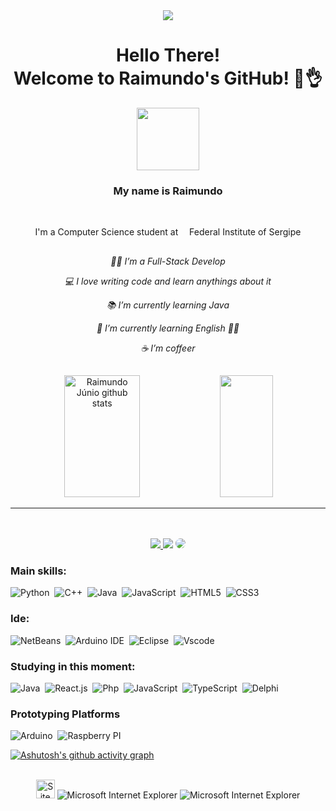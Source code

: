 


<div align="center">
 <img src="https://capsule-render.vercel.app/api?type=waving&color=0606FF&fontColor=dadada&height=300&section=header&text=MundaoRJS&fontSize=90&animation=fadeIn" />
</div>

<div align="center">
 <h1>Hello There! <br/> Welcome to Raimundo's GitHub! 🦆👌</h1>
 
 <img src="https://media.giphy.com/media/UVG0BN8TOMKkPOJS6e/giphy.gif" width="100">
</div>
 
<div align="center">
 
 <h3> My name is Raimundo</h3>
 
  <br/>
 
  I'm a Computer Science student at 
  <img width="10" src="https://cdn.discordapp.com/attachments/966819730616901752/1043283975558406216/ifs_logo.png"/> Federal Institute of Sergipe

   
</div>

##

<div align="center">
 <p>

   _👨‍💻 I’m a Full-Stack Develop_

   _💻 I love writing code and learn anythings about it_

   _📚 I’m currently learning Java_

   _🌱 I’m currently learning English 🤦‍♂_

   _☕️ I’m coffeer_

  </p>
 
</div>
 
 ##
 <div align="center">  
  <img width="49%" height="195px" src="https://github-readme-stats.vercel.app/api?username=MundaoRJS&show_icons=true&count_private=true&hide_border=true&title_color=1A565F&icon_color=1A565F&text_color=c9d1d9&bg_color=0d1117" alt="Raimundo Júnio github stats" /> 
  <img width="41%" height="195px" src="https://github-readme-stats.vercel.app/api/top-langs/?username=MundaoRJS&layout=compact&hide_border=true&title_color=1A565F&text_color=C9D1D9&bg_color=0d1117" />
</div>

<hr/>  
<br/>
<br/>


 <div align="center"> 
<a href="https://www.instagram.com/rjunios" target="_blank"><img src="https://img.shields.io/badge/-Instagram-%23E4405F?style=for-the-badge&logo=instagram&logoColor=white"</a>
<a href = "mailto:raimundojuniosantos@outlook.com.br"> <img src="https://img.shields.io/badge/-Outlook-%23333?style=for-the-badge&logo=gmail&logoColor=white" target="_blank"></a>
<a href="https://www.linkedin.com/in/raimundo-júnio-santos-979528279/" target="_blank"><img src="https://img.shields.io/badge/LinkedIn-0077B5?style=for-the-badge&logo=linkedin&logoColor=white" style="border-radius: 30px" target="_blank"></a> 
 </div>

 ### Main skills:
![Python](https://img.shields.io/badge/Python-FFD43B?style=for-the-badge&logo=python&logoColor=blue)&nbsp;
![C++](https://img.shields.io/badge/C%2B%2B-00599C?style=for-the-badge&logo=c%2B%2B&logoColor=white)&nbsp;
![Java](https://img.shields.io/badge/Java-ED8B00?style=for-the-badge&logo=openjdk&logoColor=white)&nbsp;
![JavaScript](https://img.shields.io/badge/JavaScript-323330?style=for-the-badge&logo=javascript&logoColor=F7DF1E)&nbsp;
![HTML5](https://img.shields.io/badge/HTML5-E34F26?style=for-the-badge&logo=html5&logoColor=white)&nbsp;
![CSS3](https://img.shields.io/badge/CSS3-1572B6?style=for-the-badge&logo=css3&logoColor=white)&nbsp;

### Ide:
![NetBeans](https://img.shields.io/badge/apache%20netbeans-1B6AC6?style=for-the-badge&logo=apache%20netbeans%20IDE&logoColor=white)&nbsp;
![Arduino IDE](https://img.shields.io/badge/Arduino_IDE-00979D?style=for-the-badge&logo=arduino&logoColor=white)&nbsp;
![Eclipse](https://img.shields.io/badge/Eclipse-2C2255?style=for-the-badge&logo=eclipse&logoColor=white)&nbsp;
![Vscode](https://img.shields.io/badge/VSCode-0078D4?style=for-the-badge&logo=visual%20studio%20code&logoColor=white)&nbsp;

### Studying in this moment:
![Java](https://img.shields.io/badge/Java-ED8B00?style=for-the-badge&logo=openjdk&logoColor=white)&nbsp;
![React.js](https://img.shields.io/badge/-React.js-0D1117?style=for-the-badge&logo=react&labelColor=0D1117)&nbsp;
![Php](https://img.shields.io/badge/PHP-777BB4?style=for-the-badge&logo=php&logoColor=white)&nbsp; 
![JavaScript](https://img.shields.io/badge/JavaScript-323330?style=for-the-badge&logo=javascript&logoColor=F7DF1E)&nbsp;
![TypeScript](https://img.shields.io/badge/TypeScript-007ACC?style=for-the-badge&logo=typescript&logoColor=white)&nbsp;
![Delphi](https://img.shields.io/badge/Delphi-B22222?style=for-the-badge&logo=delphi&logoColor=white)&nbsp;

### Prototyping Platforms
![Arduino](https://img.shields.io/badge/Arduino-00979D?style=for-the-badge&logo=Arduino&logoColor=white)&nbsp;
![Raspberry PI](https://img.shields.io/badge/Raspberry%20Pi-A22846?style=for-the-badge&logo=Raspberry%20Pi&logoColor=white)&nbsp;
<br/>


[![Ashutosh's github activity graph](https://github-readme-activity-graph.vercel.app/graph?username=MundaoRJS&bg_color=113136&color=ffffff&line=4c9d9e&point=05e5f5&area=true&hide_border=true)](https://github.com/ashutosh00710/github-readme-activity-graph)


<br/>

<div align="center">
 <img src="https://raw.githubusercontent.com/BrunnerLivio/brunnerlivio/master/images/notepad.gif" alt="Site created with Notepad" height="30" />
 
 <img src="https://raw.githubusercontent.com/BrunnerLivio/brunnerlivio/master/images/ie_logo.gif" alt="Microsoft Internet Explorer" />

 <img src="https://raw.githubusercontent.com/BrunnerLivio/brunnerlivio/master/images/noframes.gif" alt="Microsoft Internet Explorer" />
</div>
